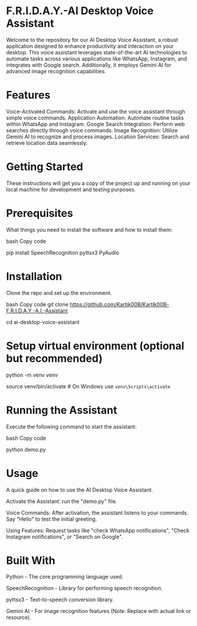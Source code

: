 
# F.R.I.D.A.Y.-AI Desktop Voice Assistant
Welcome to the repository for our AI Desktop Voice Assistant, a robust application designed to enhance productivity and interaction on your desktop. This voice assistant leverages state-of-the-art AI technologies to automate tasks across various applications like WhatsApp, Instagram, and integrates with Google search. Additionally, it employs Gemini AI for advanced image recognition capabilities.

# Features
Voice-Activated Commands: Activate and use the voice assistant through simple voice commands.
Application Automation: Automate routine tasks within WhatsApp and Instagram.
Google Search Integration: Perform web searches directly through voice commands.
Image Recognition: Utilize Gemini AI to recognize and process images.
Location Services: Search and retrieve location data seamlessly.

# Getting Started
These instructions will get you a copy of the project up and running on your local machine for development and testing purposes.

# Prerequisites
What things you need to install the software and how to install them:

bash
Copy code

pip install SpeechRecognition pyttsx3 PyAudio

# Installation
Clone the repo and set up the environment.

bash
Copy code
git clone https://github.com/Kartik00B/Kartik00B-F.R.I.D.A.Y.-A.I.-Assistant

cd ai-desktop-voice-assistant


# Setup virtual environment (optional but recommended)
python -m venv venv

source venv/bin/activate  # On Windows use `venv\Scripts\activate`

# Running the Assistant
Execute the following command to start the assistant:

bash
Copy code

python demo.py

# Usage
A quick guide on how to use the AI Desktop Voice Assistant.

Activate the Assistant: run the "demo.py" file.

Voice Commands: After activation, the assistant listens to your commands. Say "Hello" to test the initial greeting.

Using Features: Request tasks like "check WhatsApp notifications", "Check Instagram notifications", or "Search on Google".

# Built With
Python - The core programming language used.

SpeechRecognition - Library for performing speech recognition.

pyttsx3 - Text-to-speech conversion library.

Gemini AI - For image recognition features (Note: Replace with actual link or resource).
